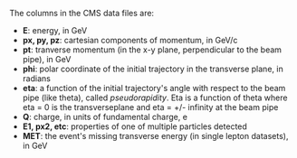 The columns in the CMS data files are:
- **E**: energy, in GeV
- **px, py, pz**: cartesian components of momentum, in GeV/c
- **pt**: tranverse momentum (in the x-y plane, perpendicular to the beam pipe), in GeV
- **phi**: polar coordinate of the initial trajectory in the transverse plane, in radians
- **eta**: a function of the initial trajectory's angle with respect to the beam pipe (like theta), called *pseudorapidity*. Eta is a function of theta where eta = 0 is the transverseplane and eta = +/- infinity at the beam pipe
- **Q**: charge, in units of fundamental charge, e
- **E1, px2, etc**: properties of one of multiple particles detected
- **MET**: the event's missing transverse energy (in single lepton datasets), in GeV
